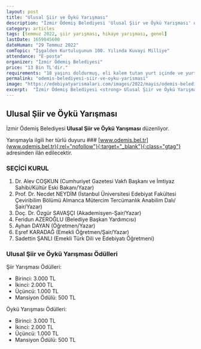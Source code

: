 ```yaml
---
layout: post
title: "Ulusal Şiir ve Öykü Yarışması"
description: "İzmir Ödemiş Belediyesi 'Ulusal Şiir ve Öykü Yarışması' düzenliyor."
category: articles
tags: [temmuz 2022, şiir yarışması, hikaye yarışması, genel]
lastDate: 1659045600
dateHuman: "29 Temmuz 2022"
comTopic: "İşgalden Kurtuluşunun 100. Yılında Kuvayi Milliye"
attendance: "E-posta"
organizer: "İzmir Ödemiş Belediyesi"
price: "13 Bin TL'dir."
requirements: "18 yaşını doldurmuş, eli kalem tutan yurt içinde ve yurt dışında yaşayan bayan ve bay her Türk vatandaşı katılabilir."
permalink: "odemis-belediyesi-siir-ve-oyku-yarismasi"
image: "https://edebiyatyarismalari.com/images/2022/mayis/odemis-belediyesi-siir-ve-oyku-yarismasi.jpg"
excerpt:  "İzmir Ödemiş Belediyesi <strong> Ulusal Şiir ve Öykü Yarışması </strong> düzenliyor."
---
```


## Ulusal Şiir ve Öykü Yarışması
İzmir Ödemiş Belediyesi **Ulusal Şiir ve Öykü Yarışması** düzenliyor.

Yarışmayla ilgili her türlü duyuru ### [www.odemis.bel.tr](www.odemis.bel.tr){:rel="nofollow"}{:target="_blank"}{:class="gtag"} adresinden ilân edilecektir.  

### SEÇİCİ KURUL
1. Dr. Alev COŞKUN (Cumhuriyet Gazetesi Vakfı Başkanı ve İmtiyaz Sahibi/Kültür
Eski Bakanı/Yazar)
2. Prof. Dr. Necdet NEYDİM (İstanbul Üniversitesi Edebiyat Fakültesi Çeviribilim Bölümü Almanca Mütercim Tercümanlık Anabilim Dalı/Şair/Yazar)
3. Doç. Dr. Özgür SAVAŞÇI (Akademisyen-Şair/Yazar)
4. Feridun AZEROĞLU (Belediye Başkan Yardımcısı)
5. Ayhan DAYAN (Öğretmen/Yazar)
6. Eşref KARADAĞ (Emekli Öğretmen/Şair/Yazar)
7. Sadettin ŞANLI (Emekli Türk Dili ve Edebiyatı Öğretmeni)

### Ulusal Şiir ve Öykü Yarışması Ödülleri
Şiir Yarışması Ödülleri:
- Birinci: 3.000 TL 
- İkinci: 2.000 TL 
- Üçüncü: 1.000 TL 
- Mansiyon Ödülü: 500 TL 

Öykü Yarışması Ödülleri:
- Birinci: 3.000 TL 
- İkinci: 2.000 TL
- Üçüncü: 1.000 TL
- Mansiyon Ödülü: 500 TL